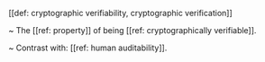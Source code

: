 [[def: cryptographic verifiability, cryptographic verification]]

~ The [[ref: property]] of being [[ref: cryptographically verifiable]].

~ Contrast with: [[ref: human auditability]].
